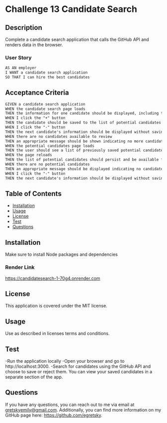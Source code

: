 # Challenge 13 Candidate Search

## Description

Complete a candidate search application that calls the GitHub API and renders data in the browser.

### User Story

```md
AS AN employer
I WANT a candidate search application
SO THAT I can hire the best candidates
```

## Acceptance Criteria

```md
GIVEN a candidate search application
WHEN the candidate search page loads
THEN the information for one candidate should be displayed, including the candidate's name, username, location, avatar, email, html_url, and company
WHEN I click the "+" button
THEN the candidate should be saved to the list of potential candidates and the next candidate's information should be displayed
WHEN I click the "-" button
THEN the next candidate's information should be displayed without saving the current candidate
WHEN there are no candidates available to review
THEN an appropriate message should be shown indicating no more candidates are available
WHEN the potential candidates page loads
THEN the user should see a list of previously saved potential candidates with their name, username, location, avatar, email, html_url, and company
WHEN the page reloads
THEN the list of potential candidates should persist and be available for viewing
WHEN there are no potential candidates
THEN an appropriate message should be displayed indicating no candidates have been accepted
WHEN I click the "-" button
THEN the next candidate's information should be displayed without saving the current candidate
```

## Table of Contents
  - [Installation](#installation)
  - [Usage](#usage)
  - [License](#license)
  - [Test](#test)
  - [Questions](#questions)

## Installation
Make sure to install Node packages and dependencies

### Render Link
https://candidatesearch-1-70g4.onrender.com

## License
This application is covered under the MIT license.

## Usage
Use as described in licenses terms and conditions. 


## Test

-Run the application locally
-Open your browser and go to http://localhost:3000.
-Search for candidates using the GitHub API and choose to save or reject them. You can view your saved candidates in a separate section of the app.

## Questions
    
If you have any questions, you can reach out to me via email at gretskyemily@gmail.com. 
Additionally, you can find more information on my GitHub page here: https://github.com/egretsky.